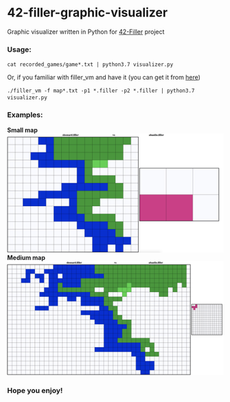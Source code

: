 # 42-filler-graphic-visualizer
Graphic visualizer written in Python for [42-Filler](https://github.com/rearming/42-Filler) project

### Usage:
```
cat recorded_games/game*.txt | python3.7 visualizer.py
```
Or, if you familiar with filler_vm and have it (you can get it from [here](https://github.com/rearming/filler))
```
./filler_vm -f map*.txt -p1 *.filler -p2 *.filler | python3.7 visualizer.py
```
### Examples:
**Small map**
![Image alt](https://github.com/rearming/42-filler-graphic-visualizer/raw/master/screenshots/game1.png)
**Medium map**
![Image alt](https://github.com/rearming/42-filler-graphic-visualizer/raw/master/screenshots/game2.png)

### Hope you enjoy!
